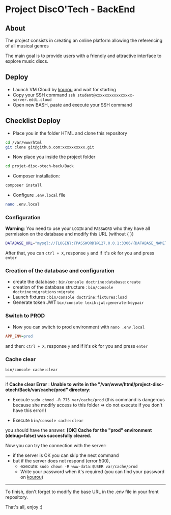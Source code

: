 # Project DiscO'Tech - BackEnd

## About

The project consists in creating an online platform allowing the referencing of all musical genres

The main goal is to provide users with a friendly and attractive interface to explore music discs.

## Deploy

- Launch VM Cloud by [kourou](https://kourou.oclock.io/ressources/vm-cloud/) and wait for starting
- Copy your SSH command `ssh student@xxxxxxxxxxxxxxxx-server.eddi.cloud`
- Open new BASH, paste and execute your SSH command

## Checklist Deploy

- Place you in the folder HTML and clone this repository

```bash
cd /var/www/html
git clone git@github.com:xxxxxxxxxx.git
```

- Now place you inside the project folder
  
```bash
cd projet-disc-otech-back/Back
```

- Composer installation:
```bash
composer install
```

- Configure `.env.local` file
```bash
nano .env.local
```
### Configuration
**Warning**: You need to use your `LOGIN` and `PASSWORD` who they have all permission on the database and modify this URL (without { })

```bash
DATABASE_URL="mysql://{LOGIN}:{PASSWORD}@127.0.0.1:3306/{DATABASE_NAME}?serverVersion=mariadb-10.3.38&charset=utf8mb4"
```

After that, you can `ctrl + X`, response `y` and if it's ok for you and press `enter`

### Creation of the database and configuration 

- create the database : `bin/console doctrine:database:create`
- creation of the database structure : `bin/console doctrine:migrations:migrate`
- Launch fixtures : `bin/console doctrine:fixtures:load`
- Generate token JWT `bin/console lexik:jwt:generate-keypair`

### Switch to PROD

- Now you can switch to prod environment with `nano .env.local`

```ini
APP_ENV=prod
```
and then: `ctrl + X`, response `y` and if it's ok for you and press `enter`

### Cache clear

```bash
bin/console cache:clear
```
***
if **Cache clear Error** : **Unable to write in the "/var/www/html/project-disc-otech/Back/var/cache/prod" directory**:

- Execute `sudo chmod -R 775 var/cache/prod` (this command is dangerous because she modify access to this folder => do not execute if you don't have this error!)
  
- Execute `bin/console cache:clear`

you should have the answer:
**[OK] Cache for the "prod" environment (debug=false) was succesfully cleared.**

Now you can try the connection with the server:
* if the server is OK you can skip the next command
* but if the server does not respond (error 500),       
  * execute: `sudo chown -R www-data:$USER var/cache/prod`
  * Write your password when it's required (you can find your password on [kourou](https://kourou.oclock.io/ressources/vm-cloud/))

***

To finish, don't forget to modify the base URL in the .env file in your front repository.

That's all, enjoy :)